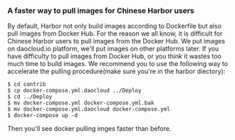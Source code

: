 ### A faster way to pull images for Chinese Harbor users
By default, Harbor not only build images according to Dockerfile but also pull images from Docker Hub. For the reason we all know, it is difficult for Chinese Harbor users to pull images from the Docker Hub. We put images on daocloud.io platform, we'll put images on other platforms later. If you have difficulty to pull images from Docker Hub, or you think it wastes too much time to build images. We recommend you to use the following way to accelerate the pulling procedure(make sure you're in the harbor diectory):
```
$ cd contrib
$ cp docker-compose.yml.daocloud ../Deploy
$ cd ../Deploy
$ mv docker-compose.yml docker-compose.yml.bak
$ mv docker-compose.yml.daocloud docker-compose.yml
$ docker-compose up -d 
```
Then you'll see docker pulling imges faster than before.
